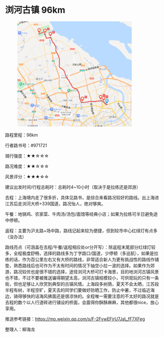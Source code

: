 # 浏河古镇 96km

<figure><img src="../.gitbook/assets/浏河古镇.png" alt="" width="375"><figcaption></figcaption></figure>

路程里程：96km

行者路书号：#971721

骑行强度：★★☆☆☆

路况难度：★★☆☆☆

风景评分：★★★☆☆

建议出发时间/行程总耗时：总耗时4\~10小时（取决于是拉练还是郊游）

去程：上海境内走了很多折，具体见路书，是综合来看路况较好的路线。出上海进江苏后走浏河大桥+339国道，路况怡人，绝对够爽。

午餐：地锅鸡、农家菜、牛肉汤/汤包/面馆等经典小店；如果为拉练可半日避免途中停顿。

返程：主要为沪太路+场中路，路线记起来较为便捷，但到较市中心红绿灯有点多（没办法）

路线亮点（可涵盖在去程/午餐/返程相应处or分开写）：除返程末尾部分红绿灯较多，全程极度舒畅，选择的路线多为丁字路口/国道，少停顿（多巡航），如果是拉练的话，作为百公里左右又有大桥的路线，非常适合新人为更有挑战性的路线作铺垫，熟悉路线后也可作为不太有时间的情况下抽空小拉一波的选择。如果作为郊游，路况较优也是很不错的选择，途径浏河大桥可打卡海景，目的地浏河古镇风景也不错，不过不要被推送骗得期望太高，浏河古镇规模较小，可供观玩的只有一条街，但也足够让人欣赏到典型的古镇风情。上海段多树荫，夏天不会太晒，江苏段半程有树，半程空旷，夏天去的同学们要做好防晒工作，防止中暑，不过临近海边，骑得够快的话海风拂面还是很凉快的。全程唯一需要注意的不太好的路况就是去程的数个以人行道砖进行铺设的桥面，会震得你酥酥麻麻，其他都很nice，放心享用。

推送参考链接：[https://mp.weixin.qq.com/s/F-2FvwEFjrU7Ja\_fF7XFeg ](https://mp.weixin.qq.com/s/F-2FvwEFjrU7Ja\_fF7XFeg)

整理人：柳海龙
